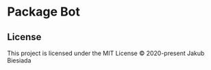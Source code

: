 # Package Bot

## License
This project is licensed under the MIT License © 2020-present Jakub Biesiada
